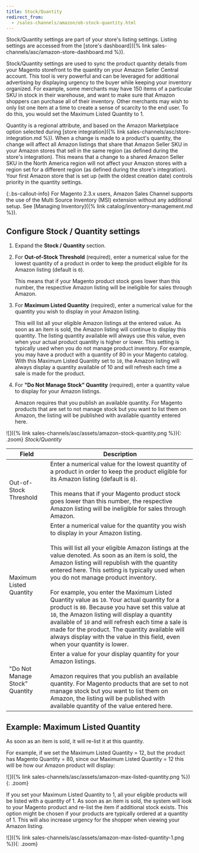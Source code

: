 ```yaml
---
title: Stock/Quantity
redirect_from:
  - /sales-channels/amazon/ob-stock-quantity.html
---
```



Stock/Quantity settings are part of your store's listing settings. Listing settings are accessed from the [store's dashboard]({% link sales-channels/asc/amazon-store-dashboard.md %}).

Stock/Quantity settings are used to sync the product quantity details from your Magento storefront to the quantity on your Amazon Seller Central account. This tool is very powerful and can be leveraged for additional advertising by displaying urgency to the buyer while keeping your inventory organized. For example, some merchants may have 150 items of a particular SKU in stock in their warehouse, and want to make sure that Amazon shoppers can purchase all of their inventory. Other merchants may wish to only list one item at a time to create a sense of scarcity to the end user. To do this, you would set the Maximum Listed Quantity to 1.

Quantity is a regional attribute, and based on the Amazon Marketplace option selected during [store integration]({% link sales-channels/asc/store-integration.md %}). When a change is made to a product's quantity, the change will affect all Amazon listings that share that Amazon Seller SKU in your Amazon stores that sell in the same region (as defined during the store's integration). This means that a change to a shared Amazon Seller SKU in the North America region will not affect your Amazon stores with a region set for a different region (as defined during the store's integration). Your first Amazon store that is set up (with the oldest creation date) controls priority in the quantity settings.

{:.bs-callout-info}
For Magento 2.3.x users, Amazon Sales Channel supports the use of the Multi Source Inventory (MSI) extension without any additional setup. See [Managing Inventory]({% link catalog/inventory-management.md %}).

## Configure Stock / Quantity settings

1. Expand the **Stock / Quantity** section.

1. For **Out-of-Stock Threshold** (required), enter a numerical value for the lowest quantity of a product in order to keep the product eligible for its Amazon listing (default is `0`).

   This means that if your Magento product stock goes lower than this number, the respective Amazon listing will be ineligible for sales through Amazon.

1. For **Maximum Listed Quantity** (required), enter a numerical value for the quantity you wish to display in your Amazon listing.

   This will list all your eligible Amazon listings at the entered value. As soon as an item is sold, the Amazon listing will continue to display this quantity. The listing quantity available will always use this value, even when your actual product quantity is higher or lower. This setting is typically used when you do not manage product inventory. For example, you may have a product with a quantity of 80 in your Magento catalog. With this Maximum Listed Quantity set to `10`, the Amazon listing will always display a quantity available of 10 and will refresh each time a sale is made for the product.

1. For **"Do Not Manage Stock" Quantity** (required), enter a quantity value to display for your Amazon listings.

   Amazon requires that you publish an available quantity. For Magento products that are set to not manage stock but you want to list them on Amazon, the listing will be published with available quantity entered here.

![]({% link sales-channels/asc/assets/amazon-stock-quantity.png %}){: .zoom}
_Stock/Quantity_

|Field|Description|
|---|---|
|Out-of-Stock Threshold|Enter a numerical value for the lowest quantity of a product in order to keep the product eligible for its Amazon listing (default is `0`).<br/><br/>This means that if your Magento product stock goes lower than this number, the respective Amazon listing will be ineligible for sales through Amazon.|
|Maximum Listed Quantity|Enter a numerical value for the quantity you wish to display in your Amazon listing.<br/><br/>This will list all your eligible Amazon listings at the value denoted. As soon as an item is sold, the Amazon listing will republish with the quantity entered here. This setting is typically used when you do not manage product inventory.<br/><br/>For example, you enter the Maximum Listed Quantity value as `10`. Your actual quantity for a product is `80`. Because you have set this value at `10`, the Amazon listing will display a quantity available of `10` and will refresh each time a sale is made for the product. The quantity available will always display with the value in this field, even when your quantity is lower.|
|"Do Not Manage Stock" Quantity|Enter a value for your display quantity for your Amazon listings.<br/><br/>Amazon requires that you publish an available quantity. For Magento products that are set to not manage stock but you want to list them on Amazon, the listing will be published with available quantity of the value entered here.|

## Example: Maximum Listed Quantity

As soon as an item is sold, it will re-list it at this quantity.

For example, if we set the Maximum Listed Quantity = 12, but the product has Magento Quantity = 80, since our Maximum Listed Quantity = 12 this will be how our Amazon product will display:

![]({% link sales-channels/asc/assets/amazon-max-listed-quantity.png %}){: .zoom}

If you set your Maximum Listed Quantity to 1, all your eligible products will be listed with a quantity of 1. As soon as an item is sold, the system will look to your Magento product and re-list the item if additional stock exists. This option might be chosen if your products are typically ordered at a quantity of 1. This will also increase urgency for the shopper when viewing your Amazon listing.

![]({% link sales-channels/asc/assets/amazon-max-listed-quantity-1.png %}){: .zoom}
